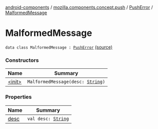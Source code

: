 [android-components](../../../index.md) / [mozilla.components.concept.push](../../index.md) / [PushError](../index.md) / [MalformedMessage](./index.md)

# MalformedMessage

`data class MalformedMessage : `[`PushError`](../index.md) [(source)](https://github.com/mozilla-mobile/android-components/blob/master/components/concept/push/src/main/java/mozilla/components/concept/push/PushProcessor.kt#L102)

### Constructors

| Name | Summary |
|---|---|
| [&lt;init&gt;](-init-.md) | `MalformedMessage(desc: `[`String`](https://kotlinlang.org/api/latest/jvm/stdlib/kotlin/-string/index.html)`)` |

### Properties

| Name | Summary |
|---|---|
| [desc](desc.md) | `val desc: `[`String`](https://kotlinlang.org/api/latest/jvm/stdlib/kotlin/-string/index.html) |
